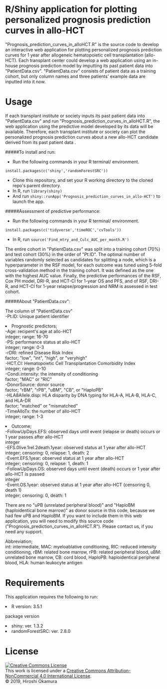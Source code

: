 # R/Shiny application for plotting personalized prognosis prediction curves in allo-HCT

<p>"Prognosis_prediction_curves_in_alloHCT.R" is the source code to develop an interactive web application for plotting personalized prognosis prediction curves for 1 year after allogeneic hematopoietic cell transplantation (allo-HCT). Each transplant center could develop a web application using an in-house prognosis prediction model by imputting its past patient data into "PatientData.csv".
"PatientData.csv" consists of patient data as a training cohort, but only column names and three patients' example data are inputted into it now.</p>

# Usage
<p>If each transplant institute or society inputs its past patient data into "PatientData.csv" and run "Prognosis_prediction_curves_in_alloHCT.R", the web application using the predictive model developed by its data will be available. Therefore, each transplant institute or society can plot the personalized prognosis prediction curves about a new allo-HCT candidate derived from its past patient data .</p>

#####To install and run:
- Run the following commands in your R terminal/ environment.
  
```
install.packages(c('shiny','randomForestSRC'))
```

- Clone this repository, and set your R working directory to the cloned repo's parent directory.
- In R, run `library(shiny)`
- And run `shiny::runApp('Prognosis_prediction_curves_in_allo-HCT')`  to launch the app.</li>

#####Assessment of predictive performance:
- Run the following commands in your R terminal/ environment.
```
install.packages(c('tidyverse','timeROC','cvTools'))
```
- In R, run `source('Find_mtry_and_Culc_AUC_per_month.R')`
<p> 
 The entire cohort in "PatientData.csv" was split into a training cohort (70%) and test cohort (30%) in the order of "Pt.ID". The optimal number of variables randomly selected as candidates for splitting a node, which is a hyperparameter in the RSF model, for each outcome was tuned using 5-fold cross-validation method in the training cohort. It was defined as the one with the highest AUC value. Finally, the predictive performances of the RSF, Cox PH model, DRI-R, and HCT-CI for 1-year OS and PFS, and of RSF, DRI-R, and HCT-CI for 1-year relapse/progression and NRM is assessed in test cohort.</p>

#####About "PatientData.csv":
<p>The column of "PatientData.csv"<br/>
-Pt.ID: Unique patient identifier
<li>Prognostic predictors;</li>
-Age: recipent's age at allo-HCT<br/> 
  integer; range: 16-70<br/>  
-PS: performance status at allo-HCT<br/> 
  integer; range: 0-3<br/> 
-rDRI: refined Disease Risk Index<br/>  
  factor; "low", "int", "high", or "veryhigh"<br/>  
-HCT.CI: Hematopoietic Cell Transplantation Comorbidity Index<br/> 
  integer; range: 0-10<br/> 
-Condi.intensity: the intensity of conditioning<br/> 
  factor; "MAC" or "RIC"<br/> 
-DonorSource: donor source<br/> 
  factor; "rBM", "rPB", "uBM", "CB", or "HaploPB"<br/> 
-HLA8Allele.disp: HLA disparity by DNA typing for HLA-A, HLA-B, HLA-C, and HLA-DR<br/> 
  factor; "matched" or "mismatched"<br/> 
-TimeAlloTx: the number of allo-HCT<br/>
  integer; range: 1-3</p>

<li>Outcome;</li>
-FollowUpDays.EFS: observed days until event (relapse or death) occurs or 1 year passes after allo-HCT <br/> 
  integer<br/> 
-EFS.0live.1rel.2death.1year: observed status at 1 year after allo-HCT <br/> 
  integer; censoring: 0, relapse: 1, death: 2<br/> 
-Event.EFS.1year: observed status at 1 year after allo-HCT<br/> 
  integer; censoring: 0, relapse: 1, death: 1<br/>
-FollowUpDays.OS: observed days until event (death) occurs or 1 year after allo-HCT is passed<br/>
  integer<br/> 
-Event.OS.1year: observed status at 1 year after allo-HCT (censoring 0, death 1)<br/>
  integer; censoring: 0, death: 1
 </p> 

<p>There are no "uPB (unrelated peripheral blood)" and "HaploBM (haploidentical bone marrow)" as donor source in this code, because we had few uPB and HaploBM.
If you want to include them in this web application, you will need to modify this source code ("Prognosis_prediction_curves_in_alloHCT.R"). Please contact us, if you need any support.
</p>

<p>Abbreviation;<br/>
  int: intermediate, MAC: myeloablative conditioning, RIC: reduced intensity conditioning, rBM: related bone marrow, rPB: related peripheral blood, uBM: unrelated bone marrow, CB: cord blood, HaploPB: haploidentical peripheral blood, HLA: human leukocyte antigen
</p>

# Requirements
This application requires the following to run:
<p>
  <li>R version: 3.5.1</li>
</p>
<p> package version
  <li>shiny: ver. 1.3.2</li>
  <li>randomForestSRC: ver. 2.8.0</li>
</p>

# License
<a rel="license" href="http://creativecommons.org/licenses/by-nc/4.0/"><img alt="Creative Commons License" style="border-width:0" src="https://i.creativecommons.org/l/by-nc/4.0/88x31.png" /></a><br />This work is licensed under a <a rel="license" href="http://creativecommons.org/licenses/by-nc/4.0/">Creative Commons Attribution-NonCommercial 4.0 International License</a>.<br/> 
© 2019, Hiroshi Okamura
